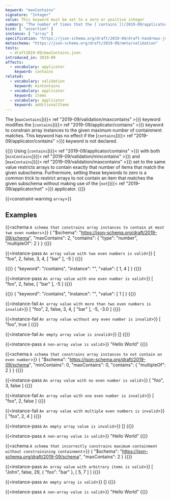 ```yaml
---
keyword: "maxContains"
signature: "Integer"
value: This keyword must be set to a zero or positive integer
summary: "The number of times that the [`contains`](/2019-09/applicator/contains) keyword (if set) successfully validates against the instance must be less than or equal to the given integer."
kind: [ "assertion" ]
instance: [ "array" ]
specification: "https://json-schema.org/draft/2019-09/draft-handrews-json-schema-validation-02#rfc.section.6.4.4"
metaschema: "https://json-schema.org/draft/2019-09/meta/validation"
tests:
  - draft2019-09/maxContains.json
introduced_in: 2019-09
affects:
  - vocabulary: applicator
    keyword: contains
related:
  - vocabulary: validation
    keyword: minContains
  - vocabulary: applicator
    keyword: items
  - vocabulary: applicator
    keyword: additionalItems
---
```


The [`maxContains`]({{< ref "2019-09/validation/maxcontains" >}}) keyword
modifies the [`contains`]({{< ref "2019-09/applicator/contains" >}}) keyword to
constrain array instances to the given maximum number of containment matches.
This keyword has no effect if the [`contains`]({{< ref
"2019-09/applicator/contains" >}}) keyword is not declared.

{{<learning-more>}}
Using [`contains`]({{< ref "2019-09/applicator/contains" >}}) with both
[`minContains`]({{< ref "2019-09/validation/mincontains" >}}) and
[`maxContains`]({{< ref "2019-09/validation/maxcontains" >}}) set to the same
value restricts arrays to contain exactly that number of items that match the
given subschema. Furthermore, setting these keywords to zero is a common trick
to restrict arrays to not contain an item that matches the given subschema
without making use of the [`not`]({{< ref "2019-09/applicator/not" >}})
applicator.
{{</learning-more>}}

{{<constraint-warning `array`>}}

## Examples

{{<schema `A schema that constrains array instances to contain at most two even numbers`>}}
{
  "$schema": "https://json-schema.org/draft/2019-09/schema",
  "maxContains": 2,
  "contains": {
    "type": "number",
    "multipleOf": 2
  }
}
{{</schema>}}

{{<instance-pass `An array value with two even numbers is valid`>}}
[ "foo", 2, false, 3, 4, [ "bar" ], -5 ]
{{</instance-pass>}}

{{<instance-annotation>}}
{ "keyword": "/contains", "instance": "", "value": [ 1, 4 ] }
{{</instance-annotation>}}

{{<instance-pass `An array value with one even number is valid`>}}
[ "foo", 2, false, [ "bar" ], -5 ]
{{</instance-pass>}}

{{<instance-annotation>}}
{ "keyword": "/contains", "instance": "", "value": [ 1 ] }
{{</instance-annotation>}}

{{<instance-fail `An array value with more than two even numbers is invalid`>}}
[ "foo", 2, false, 3, 4, [ "bar" ], -5, -3.0 ]
{{</instance-fail>}}

{{<instance-fail `An array value without any even number is invalid`>}}
[ "foo", true ]
{{</instance-fail>}}

{{<instance-fail `An empty array value is invalid`>}}
[]
{{</instance-fail>}}

{{<instance-pass `A non-array value is valid`>}}
"Hello World"
{{</instance-pass>}}

{{<schema `A schema that constrains array instances to not contain an even number`>}}
{
  "$schema": "https://json-schema.org/draft/2019-09/schema",
  "minContains": 0,
  "maxContains": 0,
  "contains": {
    "multipleOf": 2
  }
}
{{</schema>}}

{{<instance-pass `An array value with no even number is valid`>}}
[ "foo", 3, false ]
{{</instance-pass>}}

{{<instance-fail `An array value with one even number is invalid`>}}
[ "foo", 2, false ]
{{</instance-fail>}}

{{<instance-fail `An array value with multiple even numbers is invalid`>}}
[ "foo", 2, 4 ]
{{</instance-fail>}}

{{<instance-pass `An empty array value is invalid`>}}
[]
{{</instance-pass>}}

{{<instance-pass `A non-array value is valid`>}}
"Hello World"
{{</instance-pass>}}

{{<schema `A schema that incorrectly constrains maximum containment without constrainining containment`>}}
{
  "$schema": "https://json-schema.org/draft/2019-09/schema",
  "maxContains": 2
}
{{</schema>}}

{{<instance-pass `An array value with arbitrary items is valid`>}}
[ "John", false, 29, { "foo": "bar" }, [ 5, 7 ] ]
{{</instance-pass>}}

{{<instance-pass `An empty array is valid`>}}
[]
{{</instance-pass>}}

{{<instance-pass `A non-array value is valid`>}}
"Hello World"
{{</instance-pass>}}
